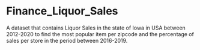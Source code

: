# Finance_Liquor_Sales
A dataset that contains Liquor Sales in the state of Iowa in USA between 2012-2020 to find the most popular item per zipcode and the percentage of sales per store in the period between 2016-2019.
